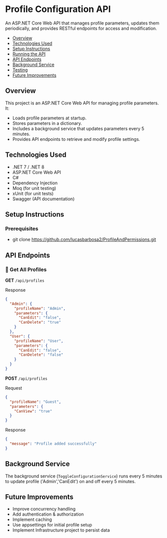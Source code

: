 # Profile Configuration API
An ASP.NET Core Web API that manages profile parameters, updates them periodically, and provides RESTful endpoints for access and modification.

- [Overview](#overview)
- [Technologies Used](#technologies-used)
- [Setup Instructions](#setup-instructions)
- [Running the API](#running-the-api)
- [API Endpoints](#api-endpoints)
- [Background Service](#background-service)
- [Testing](#testing)
- [Future Improvements](#future-improvements)

## Overview
This project is an ASP.NET Core Web API for managing profile parameters. It:
- Loads profile parameters at startup.
- Stores parameters in a dictionary.
- Includes a background service that updates parameters every 5 minutes.
- Provides API endpoints to retrieve and modify profile settings.

## Technologies Used
- .NET 7 / .NET 8
- ASP.NET Core Web API
- C#
- Dependency Injection
- Moq (for unit testing)
- xUnit (for unit tests)
- Swagger (API documentation)

## Setup Instructions
### Prerequisites
- git clone https://github.com/lucasbarbosa2/ProfileAndPermissions.git

## API Endpoints

### 🔹 Get All Profiles

**GET** `/api/profiles`

Response
```json
{
  "Admin": {
    "profileName": "Admin",
    "parameters": {
      "CanEdit": "false",
      "CanDelete": "true"
    }
  },
  "User": {
    "profileName": "User",
    "parameters": {
      "CanEdit": "false",
      "CanDelete": "false"
    }
  }
}
```
**POST** `/api/profiles`

Request
```json
{
  "profileName": "Guest",
  "parameters": {
    "CanView": "true"
  }
}
```

Response
```json
{
  "message": "Profile added successfully"
}
```
## Background Service
The background service (`ToggleConfigurationService`) runs every 5 minutes to update profile ('Admin','CanEdit') on and off every 5 minutes.

## Future Improvements
- Improve concurrency handling
- Add authentication & authorization
- Implement caching
- Use appsettings for initial profile setup
- Implement Infrastructure project to persist data
